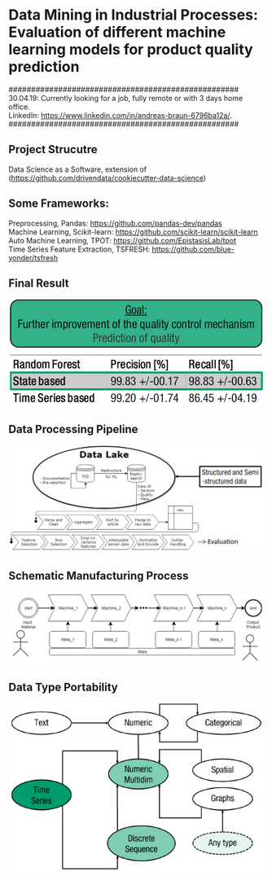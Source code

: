 # Data Mining in Industrial Processes: Evaluation of different machine learning models for product quality prediction

###################################################  
30.04.19: Currently looking for a job, fully remote or with 3 days home office.  
LinkedIn: https://www.linkedin.com/in/andreas-braun-6796ba12a/.
###################################################  

## Project Strucutre
Data Science as a Software, extension of (https://github.com/drivendata/cookiecutter-data-science)

## Some Frameworks:
Preprocessing, Pandas: https://github.com/pandas-dev/pandas  
Machine Learning, Scikit-learn: https://github.com/scikit-learn/scikit-learn  
Auto Machine Learning, TPOT: https://github.com/EpistasisLab/tpot  
Time Series Feature Extraction, TSFRESH: https://github.com/blue-yonder/tsfresh  

## Final Result
![](gfx/result.PNG?raw=true)

## Data Processing Pipeline
![](gfx/data_processing.PNG?raw=true)

## Schematic Manufacturing Process
![](gfx/manufacturing_process.PNG?raw=true)

## Data Type Portability
![](gfx/data_type_portability.PNG?raw=true)
